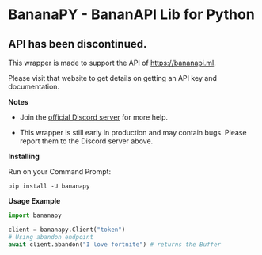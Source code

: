 # BananaPY - BananAPI Lib for Python
## API has been discontinued.

This wrapper is made to support the API of https://bananapi.ml.

Please visit that website to get details on getting an API key and documentation.

**Notes**

- Join the [official Discord server](https://discord.gg/3Nxb7yZ) for more help.

- This wrapper is still early in production and may contain bugs. Please report them to the Discord server above.

**Installing**

Run on your Command Prompt:

`pip install -U bananapy`

**Usage Example**

```py
import bananapy

client = bananapy.Client("token")
# Using abandon endpoint
await client.abandon("I love fortnite") # returns the Buffer
``````````
